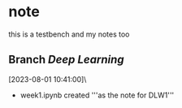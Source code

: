 # note
this is a testbench and my notes too

## Branch *Deep Learning* 
[2023-08-01 10:41:00]\
- week1.ipynb created '''as the note for DLW1'''